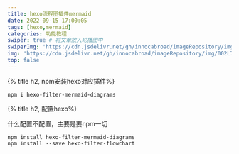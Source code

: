 ```yaml
---
title: hexo流程图插件mermaid
date: 2022-09-15 17:00:05
tags: [hexo,mermaid]
categories: 功能教程
swiper: true # 将文章放入轮播图中
swiperImg: 'https://cdn.jsdelivr.net/gh/innocabroad/imageRepository/img/002L7iXJgy1guzjnj7n6tj64mo2lrx6u02.jpg' # 该文章在轮播图中的图片，可以是本地目录下图片也可以是http://xxx图片
img: 'https://cdn.jsdelivr.net/gh/innocabroad/imageRepository/img/002L7iXJgy1guzjnj7n6tj64mo2lrx6u02.jpg' # 该文章图片，可以是本地目录下图片也可以是http://xxx图片
top: false
---
```

{% title h2, npm安装hexo对应插件%}
```
npm i hexo-filter-mermaid-diagrams

```

{% title h2, 配置hexo%}

什么配置不配置，主要是要npm一切

```
npm install hexo-filter-mermaid-diagrams
npm install --save hexo-filter-flowchart
```